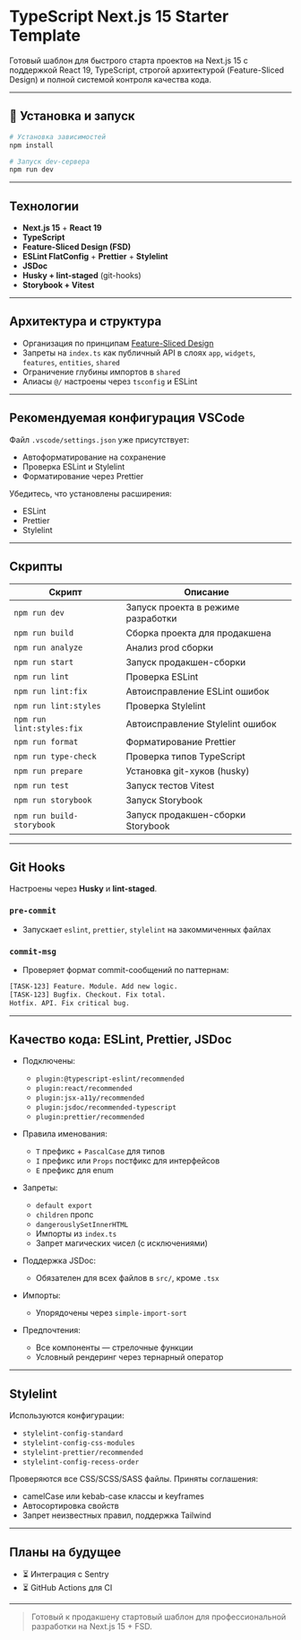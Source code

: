 # TypeScript Next.js 15 Starter Template

Готовый шаблон для быстрого старта проектов на Next.js 15 с поддержкой React 19, TypeScript, строгой архитектурой (Feature-Sliced Design) и полной системой контроля качества кода.

---

## 🚀 Установка и запуск

```bash
# Установка зависимостей
npm install

# Запуск dev-сервера
npm run dev
```

---

## Технологии

- **Next.js 15** + **React 19**
- **TypeScript**
- **Feature-Sliced Design (FSD)**
- **ESLint FlatConfig** + **Prettier** + **Stylelint**
- **JSDoc**
- **Husky + lint-staged** (git-hooks)
- **Storybook + Vitest**

---

## Архитектура и структура

- Организация по принципам [Feature-Sliced Design](https://feature-sliced.design/)
- Запреты на `index.ts` как публичный API в слоях `app`, `widgets`, `features`, `entities`, `shared`
- Ограничение глубины импортов в `shared`
- Алиасы `@/` настроены через `tsconfig` и ESLint

---

## Рекомендуемая конфигурация VSCode

Файл `.vscode/settings.json` уже присутствует:

- Автоформатирование на сохранение
- Проверка ESLint и Stylelint
- Форматирование через Prettier

Убедитесь, что установлены расширения:

- ESLint
- Prettier
- Stylelint

---

## Скрипты

| Скрипт                    | Описание                           |
| ------------------------- | ---------------------------------- |
| `npm run dev`             | Запуск проекта в режиме разработки |
| `npm run build`           | Сборка проекта для продакшена      |
| `npm run analyze`         | Анализ prod сборки                 |
| `npm run start`           | Запуск продакшен-сборки            |
| `npm run lint`            | Проверка ESLint                    |
| `npm run lint:fix`        | Автоисправление ESLint ошибок      |
| `npm run lint:styles`     | Проверка Stylelint                 |
| `npm run lint:styles:fix` | Автоисправление Stylelint ошибок   |
| `npm run format`          | Форматирование Prettier            |
| `npm run type-check`      | Проверка типов TypeScript          |
| `npm run prepare`         | Установка git-хуков (husky)        |
| `npm run test`            | Запуск тестов Vitest               |
| `npm run storybook`       | Запуск Storybook                   |
| `npm run build-storybook` | Запуск продакшен-сборки Storybook  |

---

## Git Hooks

Настроены через **Husky** и **lint-staged**.

### `pre-commit`

- Запускает `eslint`, `prettier`, `stylelint` на закоммиченных файлах

### `commit-msg`

- Проверяет формат commit-сообщений по паттернам:

```bash
[TASK-123] Feature. Module. Add new logic.
[TASK-123] Bugfix. Checkout. Fix total.
Hotfix. API. Fix critical bug.
```

---

## Качество кода: ESLint, Prettier, JSDoc

- Подключены:

  - `plugin:@typescript-eslint/recommended`
  - `plugin:react/recommended`
  - `plugin:jsx-a11y/recommended`
  - `plugin:jsdoc/recommended-typescript`
  - `plugin:prettier/recommended`

- Правила именования:

  - `T` префикс + `PascalCase` для типов
  - `I` префикс или `Props` постфикс для интерфейсов
  - `E` префикс для enum

- Запреты:

  - `default export`
  - `children` пропс
  - `dangerouslySetInnerHTML`
  - Импорты из `index.ts`
  - Запрет магических чисел (с исключениями)

- Поддержка JSDoc:

  - Обязателен для всех файлов в `src/`, кроме `.tsx`

- Импорты:

  - Упорядочены через `simple-import-sort`

- Предпочтения:

  - Все компоненты — стрелочные функции
  - Условный рендеринг через тернарный оператор

---

## Stylelint

Используются конфигурации:

- `stylelint-config-standard`
- `stylelint-config-css-modules`
- `stylelint-prettier/recommended`
- `stylelint-config-recess-order`

Проверяются все CSS/SCSS/SASS файлы. Приняты соглашения:

- camelCase или kebab-case классы и keyframes
- Автосортировка свойств
- Запрет неизвестных правил, поддержка Tailwind

---

## Планы на будущее

- ⏳ Интеграция с Sentry
- ⏳ GitHub Actions для CI

---

> Готовый к продакшену стартовый шаблон для профессиональной разработки на Next.js 15 + FSD.

